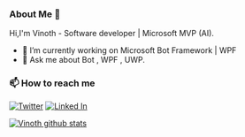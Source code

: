 ### About Me 👋

Hi,I'm Vinoth - Software developer | Microsoft MVP (AI).

- 🔭 I’m currently working on Microsoft Bot Framework | WPF 
- 💬 Ask me about Bot , WPF , UWP.


### 📫 How to reach me

[![Twitter](https://img.shields.io/badge/follow-@VinothRajendran-blue?style=flat-square&logo=twitter&labelColor=00000 "Twitter")](https://twitter.com/vinothrajendran "Twitter") 
[![Linked In](https://img.shields.io/badge/connect-VinothRajendran-green?style=flat-square&logo=linkedin&labelColor=3f729b "Linked In")](https://www.linkedin.com/in/rmvinoth "Linked In")

[![Vinoth github stats](https://github-readme-stats.vercel.app/api?username=rvinothrajendran&theme=dark)](https://github.com/tomlm/github-readme-stats)

<!--
**rvinothrajendran/rvinothrajendran** is a ✨ _special_ ✨ repository because its `README.md` (this file) appears on your GitHub profile.

Here are some ideas to get you started:

- 🔭 I’m currently working on ...
- 🌱 I’m currently learning ...
- 👯 I’m looking to collaborate on ...
- 🤔 I’m looking for help with ...
- 💬 Ask me about ...
- 📫 How to reach me: ...
- 😄 Pronouns: ...
- ⚡ Fun fact: ...
-->
